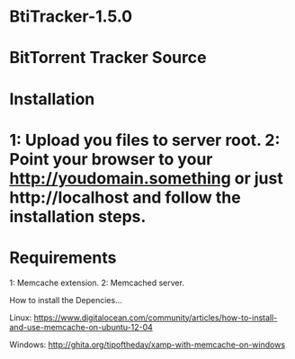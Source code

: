 BtiTracker-1.5.0
================
BitTorrent Tracker Source
================

Installation
================

1: Upload you files to server root.
2: Point your browser to your http://youdomain.something or just http://localhost and follow the installation steps.
================

Requirements
================
1: Memcache extension.
2: Memcached server.

How to install the Depencies...

Linux: https://www.digitalocean.com/community/articles/how-to-install-and-use-memcache-on-ubuntu-12-04

Windows: http://ghita.org/tipoftheday/xamp-with-memcache-on-windows
